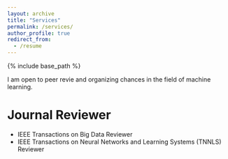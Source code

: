 ```yaml
---
layout: archive
title: "Services"
permalink: /services/
author_profile: true
redirect_from:
  - /resume
---
```


{% include base_path %}

I am open to peer revie and organizing chances in the field of machine learning.

Journal Reviewer
=====
* IEEE Transactions on Big Data Reviewer
* IEEE Transactions on Neural Networks and Learning Systems (TNNLS) Reviewer
